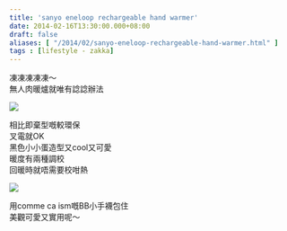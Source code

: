 ```yaml
---
title: 'sanyo eneloop rechargeable hand warmer'
date: 2014-02-16T13:30:00.000+08:00
draft: false
aliases: [ "/2014/02/sanyo-eneloop-rechargeable-hand-warmer.html" ]
tags : [lifestyle - zakka]
---
```


凍凍凍凍凍～  
無人肉暖爐就唯有諗諗辦法  

![](/images/sanyowarmer.jpg)

相比即棄型嘅較環保  
叉電就OK  
黑色小小蛋造型又cool又可愛  
暖度有兩種調校  
回暖時就唔需要校咁熱  

![](/images/sanyowarmer1.jpg)

用comme ca ism嘅BB小手襪包住  
美觀可愛又實用呢～
